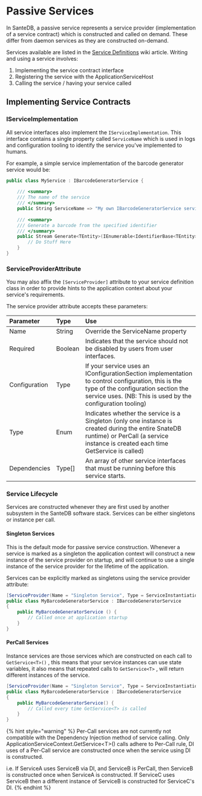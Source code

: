# Passive Services

In SanteDB, a passive service represents a service provider \(implementation of a service contract\) which is constructed and called on demand. These differ from daemon services as they are constructed on-demand.

Services available are listed in the [Service Definitions](../service-definitions/) wiki article. Writing and using a service involves:

1. Implementing the service contract interface
2. Registering the service with the ApplicationServiceHost
3. Calling the service / having your service called

## Implementing Service Contracts

### IServiceImplementation

All service interfaces also implement the `IServiceImplementation`. This interface contains a single property called `ServiceName` which is used in logs and configuration tooling to identify the service you've implemented to humans. 

For example, a simple service implementation of the barcode generator service would be:

```csharp
public class MyService : IBarcodeGeneratorService { 
    
    /// <summary>
    /// The name of the service
    /// </summary>
    public String ServiceName => "My own IBarcodeGeneratorService service";
    
    /// <summary>
    /// Generate a barcode from the specified identifier
    /// </summary>
    public Stream Generate<TEntity>(IEnumerable<IdentifierBase<TEntity>> identifers){
        // Do Stuff Here
    }
}
```

### ServiceProviderAttribute

You may also affix the `[ServiceProvider]` attribute to your service definition class in order to provide hints to the application context about your service's requirements.

The service provider attribute accepts these parameters:

| Parameter | Type | Use |
| :--- | :--- | :--- |
| Name | String | Override the ServiceName property |
| Required | Boolean | Indicates that the service should not be disabled by users from user interfaces. |
| Configuration | Type | If your service uses an IConfigurationSection implementation to control configuration, this is the type of the configuration section the service uses. \(NB: This is used by the configuration tooling\) |
| Type | Enum | Indicates whether the service is a Singleton \(only one instance is created during the entire SnateDB runtime\) or PerCall \(a service instance is created each time GetService is called\) |
| Dependencies | Type\[\] | An array of other service interfaces that must be running before this service starts. |

### Service Lifecycle

Services are constructed whenever they are first used by another subsystem in the SanteDB software stack. Services can be either singletons or instance per call.

#### Singleton Services

This is the default mode for passive service construction. Whenever a service is marked as a singleton the application context will construct a new instance of the service provider on startup, and will continue to use a single instance of the service provider for the lifetime of the application.

Services can be explicitly marked as singletons using the service provider attribute:

```csharp
[ServiceProvider(Name = "Singleton Service", Type = ServiceInstantiationType.Singleton)]
public class MyBarcodeGeneratorService : IBarcodeGeneratorService
{
    public MyBarcodeGeneratorService () {
        // Called once at application startup
    }
}
```

#### PerCall Services

Instance services are those services which are constructed on each call to `GetService<T>()` , this means that your service instances can use state variables, it also means that repeated calls to `GetService<T>` , will return different instances of the service.

```csharp
[ServiceProvider(Name = "Singleton Service", Type = ServiceInstantiationType.Singleton)]
public class MyBarcodeGeneratorService : IBarcodeGeneratorService
{
    public MyBarcodeGeneratorService() {
        // Called every time GetService<T> is called
    }
}
```

{% hint style="warning" %}
Per-Call services are not currently not compatible with the Dependency Injection method of service calling. Only ApplicationServiceContext.GetService&lt;T&gt;\(\) calls adhere to Per-Call rule, DI uses of a Per-Call service are constructed once when the service using DI is constructed.

i.e. If ServiceA uses ServiceB via DI, and ServiceB is PerCall, then ServiceB is constructed once when ServiceA is constructed. If ServiceC uses ServiceB then a different instance of ServiceB is constructed for ServiceC's DI.
{% endhint %}

